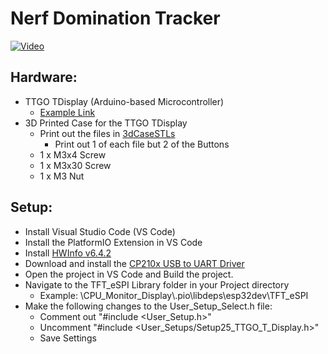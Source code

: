# Nerf Domination Tracker

[![Video](https://img.youtube.com/vi/8_mOT_Istnk/0.jpg)](https://www.youtube.com/watch?v=8_mOT_Istnk)

## Hardware:
* TTGO TDisplay (Arduino-based Microcontroller)
  * [Example Link](https://www.aliexpress.com/item/4000059428373.html?spm=a2g0s.9042311.0.0.493c4c4dIXBpsw)
* 3D Printed Case for the TTGO TDisplay
  * Print out the files in [3dCaseSTLs](https://github.com/ccoane/NerfDominationTracker/tree/master/3dCaseSTLs)
    * Print out 1 of each file but 2 of the Buttons
  * 1 x M3x4 Screw
  * 1 x M3x30 Screw
  * 1 x M3 Nut

## Setup:
* Install Visual Studio Code (VS Code)
* Install the PlatformIO Extension in VS Code
* Install [HWInfo v6.4.2](https://www.fosshub.com/HWiNFO-old.html?dwl=hwi_642.exe)
* Download and install the [CP210x USB to UART Driver](https://www.silabs.com/products/development-tools/software/usb-to-uart-bridge-vcp-drivers)
* Open the project in VS Code and Build the project.
* Navigate to the TFT_eSPI Library folder in your Project directory
  * Example: \CPU_Monitor_Display\\.pio\libdeps\esp32dev\TFT_eSPI
* Make the following changes to the User_Setup_Select.h file:
  * Comment out "#include <User_Setup.h>"
  * Uncomment "#include <User_Setups/Setup25_TTGO_T_Display.h>"
  * Save Settings
